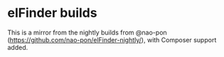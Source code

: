 # elFinder builds

This is a mirror from the nightly builds from @nao-pon (https://github.com/nao-pon/elFinder-nightly/), with Composer support added.
